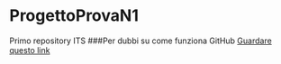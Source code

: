 # ProgettoProvaN1
Primo repository ITS
###Per dubbi su come funziona GitHub
[Guardare questo link](https://docs.github.com/en/get-started/writing-on-github/getting-started-with-writing-and-formatting-on-github/basic-writing-and-formatting-syntax)
